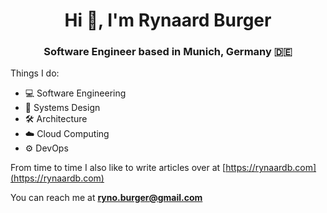 <h1 align="center">Hi 👋, I'm Rynaard Burger</h1>
<h3 align="center">Software Engineer based in Munich, Germany 🇩🇪</h3>

Things I do:

- 💻 Software Engineering
- 📱 Systems Design
- 🛠 Architecture
- ☁️ Cloud Computing
- ⚙️ DevOps

From time to time I also like to write articles over at [https://rynaardb.com](https://rynaardb.com)

You can reach me at **ryno.burger@gmail.com**
